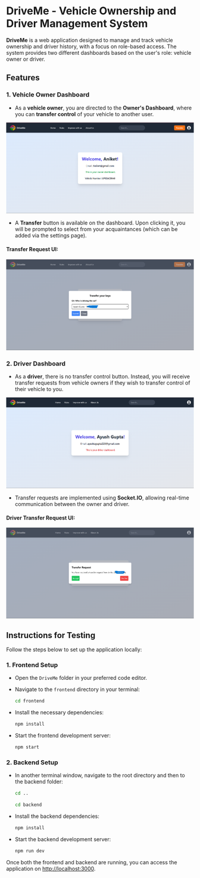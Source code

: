 # DriveMe - Vehicle Ownership and Driver Management System

**DriveMe** is a web application designed to manage and track vehicle ownership and driver history, with a focus on role-based access. The system provides two different dashboards based on the user's role: vehicle owner or driver.

## Features

### 1. **Vehicle Owner Dashboard**

- As a **vehicle owner**, you are directed to the **Owner's Dashboard**, where you can **transfer control** of your vehicle to another user.

![Owner Dashboard](https://raw.githubusercontent.com/ayu-g22/VRVAssignment/main/images/image-1.png)

- A **Transfer** button is available on the dashboard. Upon clicking it, you will be prompted to select from your acquaintances (which can be added via the settings page).

#### Transfer Request UI:
![Transfer Request UI](https://raw.githubusercontent.com/ayu-g22/VRVAssignment/main/images/transfer-request.png)

### 2. **Driver Dashboard**

- As a **driver**, there is no transfer control button. Instead, you will receive transfer requests from vehicle owners if they wish to transfer control of their vehicle to you.

![Driver Dashboard](https://raw.githubusercontent.com/ayu-g22/VRVAssignment/main/images/image.png)

- Transfer requests are implemented using **Socket.IO**, allowing real-time communication between the owner and driver.

#### Driver Transfer Request UI:
![Driver Transfer Request](https://raw.githubusercontent.com/ayu-g22/VRVAssignment/main/images/driver-transfer-request.png)

## Instructions for Testing

Follow the steps below to set up the application locally:

### 1. **Frontend Setup**

- Open the `DriveMe` folder in your preferred code editor.
- Navigate to the `frontend` directory in your terminal:

     ```bash
     cd frontend
     ```

- Install the necessary dependencies:

     ```bash
     npm install
     ```

- Start the frontend development server:

     ```bash
     npm start
     ```

### 2. **Backend Setup**

- In another terminal window, navigate to the root directory and then to the backend folder:

     ```bash
     cd ..
     ```
     ```bash 
     cd backend
     ```
     

- Install the backend dependencies:

     ```bash
     npm install
     ```

- Start the backend development server:

     ```bash
     npm run dev
     ```

Once both the frontend and backend are running, you can access the application on [http://localhost:3000](http://localhost:3000).
